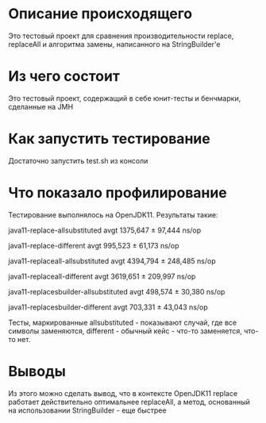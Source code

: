 # Описание происходящего
Это тестовый проект для сравнения производительности replace, replaceAll и алгоритма замены, написанного на StringBuilder'e

# Из чего состоит
Это тестовый проект, содержащий в себе юнит-тесты и бенчмарки, сделанные на JMH

# Как запустить тестирование
Достаточно запустить test.sh из консоли

# Что показало профилирование
Тестирование выполнялось на OpenJDK11. Результаты такие:

java11-replace-allsubstituted          avgt   1375,647 ±  97,444      ns/op

java11-replace-different               avgt   995,523 ±  61,173      ns/op

java11-replaceall-allsubstituted       avgt   4394,794 ± 248,485      ns/op

java11-replaceall-different            avgt   3619,651 ± 209,997      ns/op

java11-replacesbuilder-allsubstituted  avgt   498,574 ±  30,380      ns/op

java11-replacesbuilder-different       avgt   703,331 ±  43,043      ns/op


Тесты, маркированные allsubstituted - показывают случай, где все символы заменяются, different - обычный кейс - что-то заменяется, что-то нет. 

# Выводы
Из этого можно сделать вывод, что в контексте OpenJDK11 replace работает действительно оптимальнее replaceAll, а метод, основанный на использовании StringBuilder - еще быстрее
